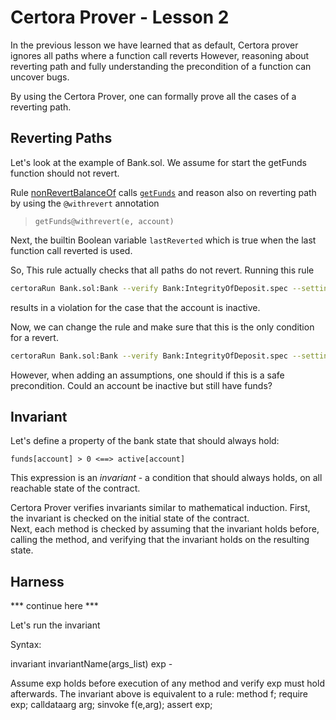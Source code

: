 # Certora Prover - Lesson 2 


In the previous lesson we have learned that as default, Certora prover ignores all paths where a function call reverts
However, reasoning about reverting path and fully understanding the precondition of a function can uncover bugs. 

By using the Certora Prover, one can formally prove all the cases of a reverting path.





## Reverting Paths

Let's look at the example of Bank.sol. We assume for start the getFunds function should not revert.


Rule [nonRevertBalanceOf](revert.spec#L14) calls [`getFunds`](Bank.sol) and reason also on reverting path by using the `@withrevert` annotation

> `getFunds@withrevert(e, account)`  

Next, the builtin Boolean variable `lastReverted` which is true when the last function call reverted is used.

So, This rule actually checks that all paths do not revert.
Running this rule
```sh
certoraRun Bank.sol:Bank --verify Bank:IntegrityOfDeposit.spec --settings -rule=nonRevertBalanceOf
```
results in a violation for the case that the account is inactive. 

Now, we can change the rule and make sure that this is the only condition for a revert.

```sh
certoraRun Bank.sol:Bank --verify Bank:IntegrityOfDeposit.spec --settings -rule=revertCharacteristic
```


However, when adding an assumptions, one should if this is a safe precondition. 
Could an account be inactive but still have funds?  

## Invariant

Let's define a  property of the bank state that should always hold:


`
funds[account] > 0 <==> active[account]    
`


This expression is an *invariant* -  a condition that should always holds, on all reachable state of the contract. 

Certora Prover verifies invariants similar to mathematical induction. First, the invariant is checked on the initial state of the contract.  
Next, each method is checked by assuming that the invariant holds before, calling the method, and verifying that the invariant holds on the resulting state.  


## Harness

*** continue here ***

Let's run the invariant 

Syntax:

invariant invariantName(args_list) exp - 

Assume exp holds before execution of any method and verify exp must hold afterwards. 
The invariant above is equivalent to a rule:
	method f;
	require exp;
	calldataarg arg; 
	sinvoke f(e,arg);
	assert exp;




